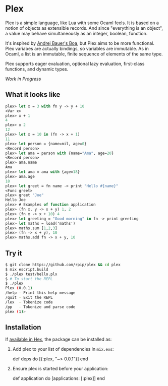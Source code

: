 # Plex

Plex is a simple language, like Lua with some Ocaml feels. It is based on a notion of objects as extensible records. And since "everything is an object", a value may behave simultaneously as an integer, boolean, function.

It's inspired by [Andrej Bauer's Boa](http://www.andrej.com/plzoo/html/boa.html), but Plex aims to be more functional. Plex variabes are actually bindings, so variables are immutable. As in Ocaml, a list is an immutable, finite sequence of elements of the same type.

Plex supports eager evaluation, optional lazy evaluation, first-class functions, and dynamic types.

_Work in Progress_

## What it looks like

```ocaml
plex> let x = 3 with fn y -> y + 10
<Var x>
plex> x + 1
4
plex> x 2
12
plex> let x = 10 in (fn -> x + 1)
11
plex> let person = {name=nil, age=0}
<Record person>
plex> let ama = person with {name="Ama", age=20}
<Record person>
plex> ama.name
Ama
plex> let ama = ama with {age=18}
plex> ama.age
18
plex> let greet = fn name -> print "Hello #{name}"
<Func greet>
plex> greet "Joe"
Hello Joe
plex> # Examples of function application
plex> (fn x, y -> x + y) 1, 2
plex> (fn x -> x + 10) 4
plex> let greeting = "Good morning" in fn -> print greeting
plex> let maths = load('maths')
plex> maths.sum [1,2,3]
plex> (fn -> x + y), 10
plex> maths.add fn -> x + y, 10
```

## Try it

```bash
$ git clone https://github.com/rpip/plex && cd plex
$ mix escript.build
$ ./plex test/hello.plx
$ # To start the REPL
$ ./plex
Plex (0.0.1)
/help - Print this help message
/quit - Exit the REPL
/lex  - Tokenize code
/pp   - Tokenize and parse code
plex (1)>
```

## Installation

If [available in Hex](https://hex.pm/docs/publish), the package can be installed as:

  1. Add plex to your list of dependencies in `mix.exs`:

        def deps do
          [{:plex, "~> 0.0.1"}]
        end

  2. Ensure plex is started before your application:

        def application do
          [applications: [:plex]]
        end
